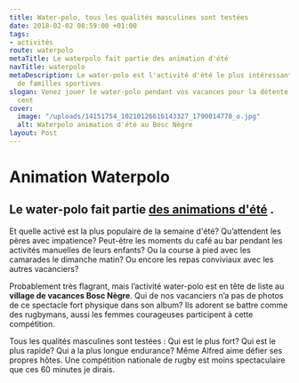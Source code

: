 ```yaml
---
title: Water-polo, tous les qualités masculines sont testées
date: 2018-02-02 08:59:00 +01:00
tags:
- activités
route: waterpolo
metaTitle: Le waterpolo fait partie des animation d'été
navTitle: waterpolo
metaDescription: Le water-polo est l'activité d'été le plus intéressant pour les pères
  de familles sportives
slogan: Venez jouer le water-polo pendant vos vacances pour la détente à 100 pour
  cent
cover:
  image: "/uploads/14151754_10210126616143327_1790014778_o.jpg"
  alt: Waterpolo animation d'été au Bosc Nègre
layout: Post
---
```


# Animation Waterpolo

## Le water-polo fait partie [des animations d'été](/animations/) .

Et quelle activé est la plus populaire de la semaine d'été? Qu’attendent les pères avec impatience? Peut-être les moments du café au bar pendant les activités manuelles de leurs enfants? Ou la course à pied avec les camarades le dimanche matin? Ou encore les repas conviviaux avec les autres vacanciers?

Probablement très flagrant, mais l’activité water-polo est en tête de liste au **village de vacances Bosc Nègre**. Qui de nos vacanciers n’a pas de photos de ce spectacle fort physique dans son album? Ils adorent se battre comme des rugbymans, aussi les femmes courageuses participent à cette compétition.

Tous les qualités masculines sont testées : Qui est le plus fort? Qui est le plus rapide? Qui a la plus longue endurance? Même Alfred aime défier ses propres hôtes. Une compétition nationale de rugby est moins spectaculaire que ces 60 minutes je dirais.
